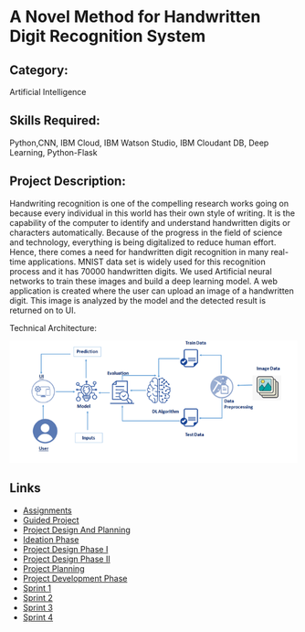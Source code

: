 # A Novel Method for Handwritten Digit Recognition System

## Category: 

Artificial Intelligence

## Skills Required: 

Python,CNN, IBM Cloud, IBM Watson Studio, IBM Cloudant DB, Deep Learning, Python-Flask

## Project Description:

Handwriting recognition is one of the compelling research works going on because every individual in this world has their own style of writing. It is the capability of the computer to identify and understand handwritten digits or characters automatically. Because of the progress in the field of science and technology, everything is being digitalized to reduce human effort. Hence, there comes a need for handwritten digit recognition in many real-time applications. MNIST data set is widely used for this recognition process and it has 70000 handwritten digits. We used Artificial neural networks to train these images and build a deep learning model. A web application is created where the user can upload an image of a handwritten digit. This image is analyzed by the model and the detected result is returned on to UI.

Technical Architecture:


![architecture - blueprint](https://github.com/IBM-EPBL/IBM-Project-31681-1660204101/blob/main/Project%20Design%20%26%20Planning/Ideation%20Phase/architecture.png)


## Links 

*  [Assignments](https://github.com/IBM-EPBL/IBM-Project-31681-1660204101/tree/main/Assignments)
*  [Guided Project](https://github.com/IBM-EPBL/IBM-Project-31681-1660204101/tree/main/Guided%20project)
*  [Project Design And Planning](https://github.com/IBM-EPBL/IBM-Project-31681-1660204101/tree/main/Project%20Design%20%26%20Planning)
*  [Ideation Phase](https://github.com/IBM-EPBL/IBM-Project-31681-1660204101/tree/main/Project%20Design%20%26%20Planning/Ideation%20Phase)
*  [Project Design Phase I](https://github.com/IBM-EPBL/IBM-Project-31681-1660204101/tree/main/Project%20Design%20%26%20Planning/Project%20Design%20Phase%20I)
*  [Project Design Phase II](https://github.com/IBM-EPBL/IBM-Project-31681-1660204101/tree/main/Project%20Design%20%26%20Planning/Project%20Design%20Phase%20II)
*  [Project Planning](https://github.com/IBM-EPBL/IBM-Project-31681-1660204101/tree/main/Project%20Design%20%26%20Planning/Project%20Planning)
*  [Project Development Phase](https://github.com/IBM-EPBL/IBM-Project-31681-1660204101/tree/main/Project%20Development%20Phase)
*  [Sprint 1](https://github.com/IBM-EPBL/IBM-Project-31681-1660204101/tree/main/Project%20Development%20Phase/Sprint%201)
*  [Sprint 2](https://github.com/IBM-EPBL/IBM-Project-31681-1660204101/tree/main/Project%20Development%20Phase/Sprint%202)
*  [Sprint 3](https://github.com/IBM-EPBL/IBM-Project-31681-1660204101/tree/main/Project%20Development%20Phase/Sprint%203)
*  [Sprint 4](https://github.com/IBM-EPBL/IBM-Project-31681-1660204101/tree/main/Project%20Development%20Phase/Sprint%204)
